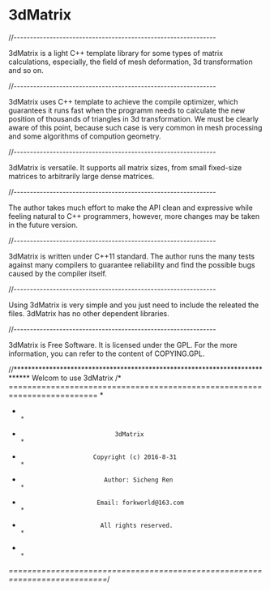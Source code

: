# 3dMatrix

//--------------------------------------------------------------

3dMatrix is a light C++ template library for some types of matrix  
calculations, especially, the field of mesh deformation, 3d 
transformation and so on. 

//--------------------------------------------------------------

3dMatrix uses C++ template to achieve the compile optimizer,
which guarantees it runs fast when the programm needs to 
calculate the new position of thousands of triangles in 3d 
transformation. We must be clearly aware of this point,
because such case is very common in mesh processing and 
some algorithms of compution geometry. 

//--------------------------------------------------------------

3dMatrix is versatile. It supports all matrix sizes,
from small fixed-size matrices to arbitrarily large dense
matrices. 

//--------------------------------------------------------------

The author takes much effort to make the API clean
and expressive while feeling natural to C++ programmers, however,
more changes may be taken in the future version.

//--------------------------------------------------------------

3dMatrix is written under C++11 standard. The author runs the many
tests against many compilers to guarantee reliability and find the
possible bugs caused by the compiler itself. 

//--------------------------------------------------------------

Using 3dMatrix is very simple and you just need to include the 
releated the files. 3dMatrix has no other dependent libraries.

//--------------------------------------------------------------

3dMatrix is Free Software. It is licensed under the GPL. For the 
more information, you can refer to the content of COPYING.GPL.



//****************************************************************************
                            Welcom to use 3dMatrix
/* ========================================================================= *
 *                                                                           *
 *                               3dMatrix                                    *
 *                         Copyright (c) 2016-8-31                           *
 *                            Author: Sicheng Ren                            *
 *                          Email: forkworld@163.com                         *
 *                           All rights reserved.                            *
 *                                                                           *
 *===========================================================================*/

